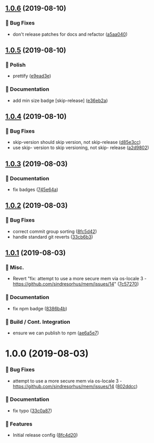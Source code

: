 ## [1.0.6](https://github.com/holvonix-open/release-config-js/compare/v1.0.5...v1.0.6) (2019-08-10)


### 🐛 Bug Fixes

* don't release patches for docs and refactor ([a5aa040](https://github.com/holvonix-open/release-config-js/commit/a5aa040))

## [1.0.5](https://github.com/holvonix-open/release-config-js/compare/v1.0.4...v1.0.5) (2019-08-10)


### 💄 Polish

* prettify ([e9ead3e](https://github.com/holvonix-open/release-config-js/commit/e9ead3e))


### 📖 Documentation

* add min size badge [skip-release] ([e36eb2a](https://github.com/holvonix-open/release-config-js/commit/e36eb2a))

## [1.0.4](https://github.com/holvonix-open/release-config-js/compare/v1.0.3...v1.0.4) (2019-08-10)


### 🐛 Bug Fixes

* skip-version should skip version, not skip-release ([d85e3cc](https://github.com/holvonix-open/release-config-js/commit/d85e3cc))
* use skip- version to skip versioning, not skip- release ([a2d9802](https://github.com/holvonix-open/release-config-js/commit/a2d9802))

## [1.0.3](https://github.com/holvonix-open/release-config-js/compare/v1.0.2...v1.0.3) (2019-08-03)


### 📖 Documentation

* fix badges ([745e64a](https://github.com/holvonix-open/release-config-js/commit/745e64a))

## [1.0.2](https://github.com/holvonix-open/release-config-js/compare/v1.0.1...v1.0.2) (2019-08-03)


### 🐛 Bug Fixes

* correct commit group sorting ([8fc5d42](https://github.com/holvonix-open/release-config-js/commit/8fc5d42))
* handle standard git reverts ([33cb6b3](https://github.com/holvonix-open/release-config-js/commit/33cb6b3))

## [1.0.1](https://github.com/holvonix-open/release-config-js/compare/v1.0.0...v1.0.1) (2019-08-03)


### 🎲 Misc.

* Revert "fix: attempt to use a more secure mem via os-locale 3 - https://github.com/sindresorhus/mem/issues/14" ([7c57270](https://github.com/holvonix-open/release-config-js/commit/7c57270))


### 📖 Documentation

* fix npm badge ([8386b4b](https://github.com/holvonix-open/release-config-js/commit/8386b4b))


### 🔧 Build / Cont. Integration

* ensure we can publish to npm ([ae6a5e7](https://github.com/holvonix-open/release-config-js/commit/ae6a5e7))

# 1.0.0 (2019-08-03)


### 🐛 Bug Fixes

* attempt to use a more secure mem via os-locale 3 - https://github.com/sindresorhus/mem/issues/14 ([802ddcc](https://github.com/holvonix-open/release-config-js/commit/802ddcc))


### 📖 Documentation

* fix typo ([33c0a87](https://github.com/holvonix-open/release-config-js/commit/33c0a87))


### 🚀 Features

* Initial release config ([8fc4d20](https://github.com/holvonix-open/release-config-js/commit/8fc4d20))
